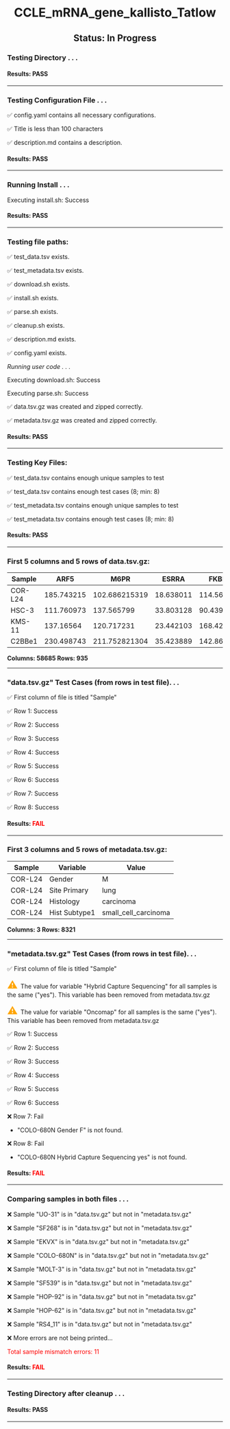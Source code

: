 <h1><center>CCLE_mRNA_gene_kallisto_Tatlow</center></h1>
<h2><center> Status: In Progress </center></h2>


### Testing Directory . . .

#### Results: PASS
---
### Testing Configuration File . . .

&#9989;	config.yaml contains all necessary configurations.

&#9989;	Title is less than 100 characters

&#9989;	description.md contains a description.

#### Results: PASS
---
### Running Install . . .

Executing install.sh: Success

#### Results: PASS
---

### Testing file paths:

&#9989;	test_data.tsv exists.

&#9989;	test_metadata.tsv exists.

&#9989;	download.sh exists.

&#9989;	install.sh exists.

&#9989;	parse.sh exists.

&#9989;	cleanup.sh exists.

&#9989;	description.md exists.

&#9989;	config.yaml exists.

*Running user code . . .*

Executing download.sh: Success

Executing parse.sh: Success

&#9989;	data.tsv.gz was created and zipped correctly.

&#9989;	metadata.tsv.gz was created and zipped correctly.

#### Results: PASS
---
### Testing Key Files:

&#9989;	test_data.tsv contains enough unique samples to test

&#9989;	test_data.tsv contains enough test cases (8; min: 8)

&#9989;	test_metadata.tsv contains enough unique samples to test

&#9989;	test_metadata.tsv contains enough test cases (8; min: 8)

#### Results: PASS
---

### First 5 columns and 5 rows of data.tsv.gz:

|	Sample	|	ARF5	|	M6PR	|	ESRRA	|	FKBP4	|
|	---	|	---	|	---	|	---	|	---	|
|	COR-L24	|	185.743215	|	102.686215319	|	18.638011	|	114.562929	|
|	HSC-3	|	111.760973	|	137.565799	|	33.803128	|	90.439629	|
|	KMS-11	|	137.16564	|	120.717231	|	23.442103	|	168.42325	|
|	C2BBe1	|	230.498743	|	211.752821304	|	35.423889	|	142.868279	|

**Columns: 58685 Rows: 935**

---
### "data.tsv.gz" Test Cases (from rows in test file). . .

&#9989;	First column of file is titled "Sample"

&#9989;	Row 1: Success

&#9989;	Row 2: Success

&#9989;	Row 3: Success

&#9989;	Row 4: Success

&#9989;	Row 5: Success

&#9989;	Row 6: Success

&#9989;	Row 7: Success

&#9989;	Row 8: Success

#### Results: **<font color="red">FAIL</font>**
---
### First 3 columns and 5 rows of metadata.tsv.gz:

|	Sample	|	Variable	|	Value	|
|	---	|	---	|	---	|
|	COR-L24	|	Gender	|	M	|
|	COR-L24	|	Site Primary	|	lung	|
|	COR-L24	|	Histology	|	carcinoma	|
|	COR-L24	|	Hist Subtype1	|	small_cell_carcinoma	|

**Columns: 3 Rows: 8321**

---
### "metadata.tsv.gz" Test Cases (from rows in test file). . .

&#9989;	First column of file is titled "Sample"

<p><font color="orange" size="+2">&#9888;	</font>The value for variable "Hybrid Capture Sequencing" for all samples is the same ("yes"). This variable has been removed from metadata.tsv.gz</p>

<p><font color="orange" size="+2">&#9888;	</font>The value for variable "Oncomap" for all samples is the same ("yes"). This variable has been removed from metadata.tsv.gz</p>

&#9989;	Row 1: Success

&#9989;	Row 2: Success

&#9989;	Row 3: Success

&#9989;	Row 4: Success

&#9989;	Row 5: Success

&#9989;	Row 6: Success

&#10060;	Row 7: Fail
- "COLO-680N	Gender	F" is not found.

&#10060;	Row 8: Fail
- "COLO-680N	Hybrid Capture Sequencing	yes" is not found.

#### Results: **<font color="red">FAIL</font>**
---
### Comparing samples in both files . . .

&#10060;	 Sample "UO-31" is in "data.tsv.gz" but not in "metadata.tsv.gz"

&#10060;	 Sample "SF268" is in "data.tsv.gz" but not in "metadata.tsv.gz"

&#10060;	 Sample "EKVX" is in "data.tsv.gz" but not in "metadata.tsv.gz"

&#10060;	 Sample "COLO-680N" is in "data.tsv.gz" but not in "metadata.tsv.gz"

&#10060;	 Sample "MOLT-3" is in "data.tsv.gz" but not in "metadata.tsv.gz"

&#10060;	 Sample "SF539" is in "data.tsv.gz" but not in "metadata.tsv.gz"

&#10060;	 Sample "HOP-92" is in "data.tsv.gz" but not in "metadata.tsv.gz"

&#10060;	 Sample "HOP-62" is in "data.tsv.gz" but not in "metadata.tsv.gz"

&#10060;	 Sample "RS4_11" is in "data.tsv.gz" but not in "metadata.tsv.gz"

&#10060;	 More errors are not being printed...

<font color="red">Total sample mismatch errors: 11</font>

#### Results: **<font color="red">FAIL</font>**

---
### Testing Directory after cleanup . . .

#### Results: PASS
---
